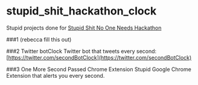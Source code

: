 # stupid_shit_hackathon_clock

Stupid projects done for [Stupid Shit No One Needs Hackathon](http://www.stupidhackathon.com/)

###1 (rebecca fill this out)

###2 Twitter botClock
Twitter bot that tweets every second:
[https://twitter.com/secondBotClock](https://twitter.com/secondBotClock)

###3 One More Second Passed Chrome Extension
Stupid Google Chrome Extension that alerts you every second.

